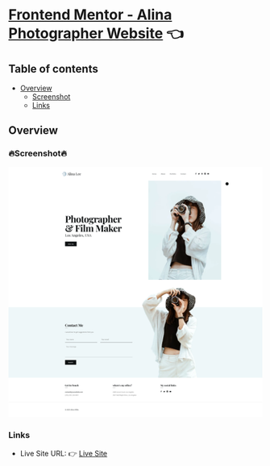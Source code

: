 # [Frontend Mentor - Alina Photographer Website](https://alina-photographer.vercel.app) 👈

## Table of contents

- [Overview](#overview)
  - [Screenshot](#screenshot)
  - [Links](#links)

## Overview

### 🔥Screenshot🔥

![Design preview for the Alina Photographer Website](./public/preview.png)

### Links

- Live Site URL: 👉 [Live Site](https://alina-photographer.vercel.app)
